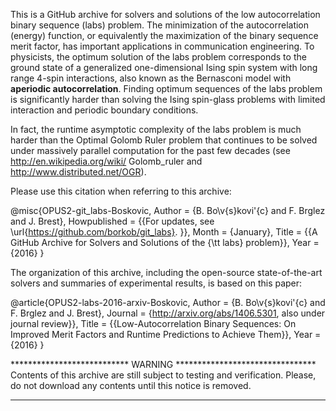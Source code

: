 This is a GitHub archive for solvers and solutions of the low autocorrelation binary sequence (labs) problem. 
The minimization of the autocorrelation (energy) function, or equivalently the maximization of the binary 
sequence merit factor, has important applications in communication engineering. To physicists, the optimum
solution of the labs problem corresponds to the ground state of a generalized one-dimensional Ising spin system
with long range 4-spin interactions, also known as the Bernasconi model with **aperiodic autocorrelation**. 
Finding optimum sequences of the labs problem is significantly harder than solving the Ising spin-glass problems
with limited interaction and periodic boundary conditions. 

In fact, the runtime asymptotic complexity of the labs problem is much harder than the Optimal Golomb Ruler problem
that continues to be solved under massively parallel computation for the past few decades 
(see http://en.wikipedia.org/wiki/ Golomb_ruler and http://www.distributed.net/OGR).

Please use this citation when referring to this archive:

@misc{OPUS2-git_labs-Boskovic,
	Author = {B. Bo\v{s}kovi\'{c} and F. Brglez and J. Brest},
	Howpublished = {{For updates, see \url{https://github.com/borkob/git_labs}. }},
	Month = {January},
	Title = {{A GitHub Archive for Solvers and Solutions of the {\tt labs} problem}},
	Year = {2016}
}

The organization of this archive, including the open-source state-of-the-art solvers and summaries of experimental results,
is based on this paper:

@article{OPUS2-labs-2016-arxiv-Boskovic,
	Author = {B. Bo\v{s}kovi\'{c} and F. Brglez and J. Brest},
	Journal = {http://arxiv.org/abs/1406.5301, also under journal review}},
	Title = {{Low-Autocorrelation Binary Sequences: On Improved Merit Factors and Runtime Predictions to Achieve Them}},
	Year = {2016}
}

***************************   WARNING  ********************************
Contents of this archive are still subject to testing and verification.
Please, do not download any contents until this notice is removed.
***********************************************************************
